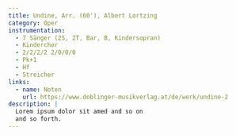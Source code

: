 ```yaml
---
title: Undine, Arr. (60'), Albert Lortzing
category: Oper
instrumentation:
  - 7 Sänger (2S, 2T, Bar, B, Kindersopran)
  - Kinderchor
  - 2/2/2/2 2/0/0/0
  - Pk+1
  - Hf
  - Streicher
links:
  - name: Noten
    url: https://www.doblinger-musikverlag.at/de/werk/undine-2
description: |
  Lorem ipsum dolor sit amed and so on
  and so forth.
---
```

